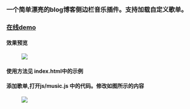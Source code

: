 ### 一个简单漂亮的blog博客侧边栏音乐插件。支持加载自定义歌单。

### [在线demo](http://www.66re.cn) 

#### 效果预览
<figure class="center">
    <img src="https://github.com/kang558/163music/blob/master/screenshot/screenshot.gif">
</figure>


#### 使用方法见 index.html中的示例

#### 添加歌单,打开js/music.js 中的代码。修改如图所示的内容
<figure class="center">
    <img src="https://github.com/kang558/163music/blob/master/screenshot/code.png">
</figure>
